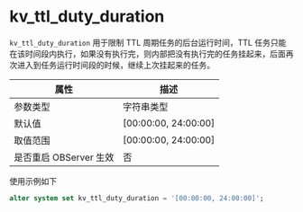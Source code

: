 # kv_ttl_duty_duration

`kv_ttl_duty_duration` 用于限制 TTL 周期任务的后台运行时间，TTL 任务只能在该时间段内执行，如果没有执行完，则内部把没有执行完的任务挂起来，后面再次进入到任务运行时间段的时候，继续上次挂起来的任务。

| 属性 | 描述 |
| --- | --- |
| 参数类型 | 字符串类型 |
| 默认值 | [00:00:00, 24:00:00] |
| 取值范围 | [00:00:00, 24:00:00] |
| 是否重启 OBServer 生效 | 否 |

使用示例如下

```sql
alter system set kv_ttl_duty_duration = '[00:00:00, 24:00:00]';
```
